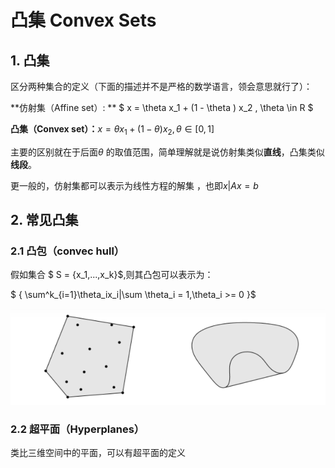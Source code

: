 # 凸集 Convex Sets

## 1. 凸集

区分两种集合的定义（下面的描述并不是严格的数学语言，领会意思就行了）：

**仿射集（Affine set）: ** $ x =  \theta  x_1 + (1 - \theta ) x_2 , \theta \in R $

**凸集（Convex set）：**$x =  \theta  x_1 + (1 - \theta ) x_2 , \theta \in [0,1]$

主要的区别就在于后面$\theta$ 的取值范围，简单理解就是说仿射集类似**直线**，凸集类似**线段**。

更一般的，仿射集都可以表示为线性方程的解集 ，也即${x|Ax = b}$



## 2. 常见凸集

### 2.1 凸包（convec hull）

假如集合 $ S = {x_1,...,x_k}$,则其凸包可以表示为：

$ { \sum^k_{i=1}\theta_ix_i|\sum \theta_i = 1,\theta_i >= 0 }$

![image-20231228202252894](.\img\image-20231228202252894.png)

### 2.2 超平面（Hyperplanes）

类比三维空间中的平面，可以有超平面的定义 